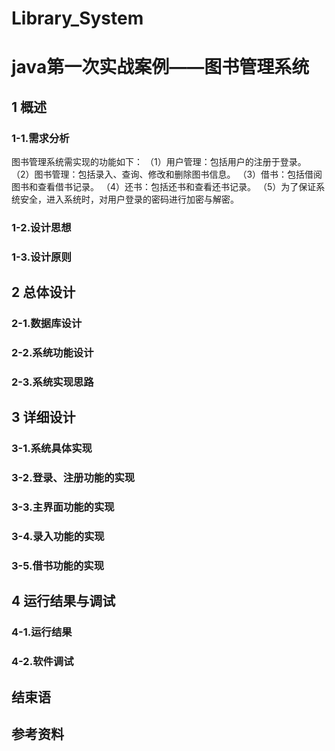 # Library_System
# java第一次实战案例——图书管理系统

## 1 概述
### 1-1.需求分析
 图书管理系统需实现的功能如下：
（1）用户管理：包括用户的注册于登录。
（2）图书管理：包括录入、查询、修改和删除图书信息。
（3）借书：包括借阅图书和查看借书记录。
（4）还书：包括还书和查看还书记录。
（5）为了保证系统安全，进入系统时，对用户登录的密码进行加密与解密。
### 1-2.设计思想
### 1-3.设计原则
## 2 总体设计
### 2-1.数据库设计
### 2-2.系统功能设计
### 2-3.系统实现思路
## 3 详细设计
### 3-1.系统具体实现
### 3-2.登录、注册功能的实现
### 3-3.主界面功能的实现
### 3-4.录入功能的实现
### 3-5.借书功能的实现
## 4 运行结果与调试
### 4-1.运行结果
### 4-2.软件调试
## 结束语
## 参考资料
